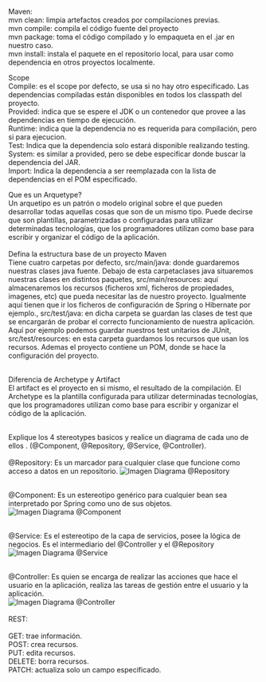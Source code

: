 Maven: <br>
mvn clean: limpia artefactos creados por compilaciones previas.<br>
mvn compile: compila el código fuente del proyecto<br>
mvn package: toma el código compilado y lo empaqueta en el .jar en nuestro caso.<br>
mvn install: instala el paquete en el repositorio local, para usar como dependencia en otros proyectos localmente.<br>

Scope<br>
Compile: es el scope por defecto, se usa si no hay otro especificado. Las dependencias compiladas están disponibles en todos los classpath del proyecto. 
<br>Provided: indica que se espere el JDK o un contenedor que provee a las dependencias en tiempo de ejecución.
<br>Runtime: indica que la dependencia no es requerida para compilación, pero si para ejecucion.
<br>Test: Indica que la dependencia solo estará disponible realizando testing.
<br>System: es similar a provided, pero se debe especificar donde buscar la dependencia del JAR.
<br>Import: Indica la dependencia a ser reemplazada con la lista de dependencias en el POM especificado.

Que es un Arquetype?<br>
Un arquetipo es un patrón o modelo original sobre el que pueden desarrollar todas aquellas cosas que son de un mismo tipo. Puede decirse que son plantillas, parametrizadas o configuradas para utilizar determinadas tecnologías, que los programadores utilizan como base para escribir y organizar el código de la aplicación.
<br><br>Defina la estructura base de un proyecto Maven
 <br>Tiene cuatro carpetas por defecto,  src/main/java: donde guardaremos nuestras clases java fuente. Debajo de esta carpetaclases java situaremos nuestras clases en distintos paquetes, src/main/resources: aquí almacenaremos los recursos (ficheros xml, ficheros de propiedades, imagenes, etc) que pueda necesitar las  de nuestro proyecto. Igualmente aquí tienen que ir los ficheros de configuración de Spring o Hibernate por ejemplo., src/test/java: en dicha carpeta se guardan las clases de test que se encargarán de probar el correcto funcionamiento de nuestra aplicación. Aquí por ejemplo podemos guardar nuestros test unitarios de JUnit, src/test/resources: en esta carpeta guardamos los recursos que usan los recursos. Ademas el proyecto contiene un POM, donde se hace la configuración del proyecto.<br>


<br>Diferencia de Archetype y Artifact <br>
El artifact es el proyecto en si mismo, el resultado de la compilación. El Archetype es la plantilla configurada para utilizar determinadas tecnologías, que los programadores utilizan como base para escribir y organizar el código de la aplicación.


<br>Explique los 4 stereotypes basicos y realice un diagrama de cada uno de ellos . (@Component, @Repository, @Service, @Controller).
<br><br>@Repository: Es un marcador para cualquier clase que funcione como acceso a datos en un repositorio.
![Imagen Diagrama @Repository](https://www.arquitecturajava.com/wp-content/uploads/SpringStereotypesRepository.png) <br />

<br>@Component: Es un estereotipo genérico para cualquier bean sea interpretado por Spring como uno de sus objetos.
![Imagen Diagrama @Component](https://www.arquitecturajava.com/wp-content/uploads/SpringStereotypes.png) <br />
	
<br>@Service: Es el estereotipo de la capa de servicios, posee la lógica de negocios. Es el intermediario del @Controller y el @Repository <br>
![Imagen Diagrama @Service](https://www.arquitecturajava.com/wp-content/uploads/SpringStereotypesService.png) <br />

<br>@Controller: Es quien se encarga de realizar las acciones que hace el usuario en la aplicación, realiza las tareas de gestión entre el usuario y la aplicación.<br>
![Imagen Diagrama @Controller](https://www.arquitecturajava.com/wp-content/uploads/SpringStereotypesController.png) <br />
<br>REST:<br>
<br>GET: trae información.
<br>POST: crea recursos.
<br>PUT: edita recursos.
<br>DELETE: borra recursos.
<br>PATCH: actualiza solo un campo especificado.
